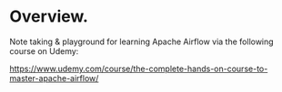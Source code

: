 # Overview.

Note taking & playground for learning Apache Airflow via the following course on Udemy:

https://www.udemy.com/course/the-complete-hands-on-course-to-master-apache-airflow/
